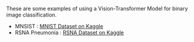 These are some examples of using a Vision-Transformer Model for binary image classification.
<ul>
  <li>MNSIST : <a href='https://www.kaggle.com/datasets/oddrationale/mnist-in-csv'>MNIST Dataset on Kaggle</a></li>
  <li>RSNA Pneumonia : <a href='https://www.kaggle.com/competitions/rsna-pneumonia-detection-challenge'>RSNA Dataset on Kaggle</a></li>
</ul>
